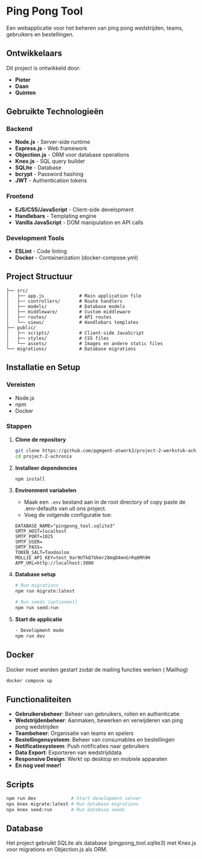 # Ping Pong Tool

Een webapplicatie voor het beheren van ping pong wedstrijden, teams, gebruikers en bestellingen.

## Ontwikkelaars

Dit project is ontwikkeld door:
- **Pieter**
- **Daan** 
- **Quinten**

## Gebruikte Technologieën

### Backend
- **Node.js** - Server-side runtime
- **Express.js** - Web framework
- **Objection.js** - ORM voor database operations
- **Knex.js** - SQL query builder
- **SQLite** - Database
- **bcrypt** - Password hashing
- **JWT** - Authentication tokens

### Frontend
- **EJS/CSS/JavaScript** - Client-side development
- **Handlebars** - Templating engine
- **Vanilla JavaScript** - DOM manipulation en API calls

### Development Tools
- **ESLint** - Code linting
- **Docker** - Containerization (docker-compose.yml)

## Project Structuur

```
├── src/
│   ├── app.js             # Main application file
│   ├── controllers/       # Route handlers
│   ├── models/            # Database models
│   ├── middleware/        # Custom middleware
│   ├── routes/            # API routes
│   └── views/             # Handlebars templates
├── public/
│   ├── scripts/           # Client-side JavaScript
│   ├── styles/            # CSS files
│   └── assets/            # Images en andere static files
└── migrations/            # Database migrations
```

## Installatie en Setup

### Vereisten
- Node.js 
- npm
- Docker 

### Stappen

1. **Clone de repository**
   ```bash
   git clone https://github.com/pgmgent-atwork2/project-2-werkstuk-achronix.git
   cd project-2-achronix
   ```

2. **Installeer dependencies**
   ```bash
   npm install
   ```

3. **Environment variabelen**
   - Maak een `.env` bestand aan in de root directory of copy paste de .env-defaults van uit ons project. 
   - Voeg de volgende configuratie toe:
   ```env
   DATABASE_NAME="pingpong_tool.sqlite3"
   SMTP_HOST=localhost
   SMTP_PORT=1025
   SMTP_USER=
   SMTP_PASS=
   TOKEN_SALT=Toodooloo
   MOLLIE_API_KEY=test_9ar9UTkQ7Ukmr28mqD4mnGrRq6Mh9H
   APP_URL=http://localhost:3000
   ```
   
4. **Database setup**
   ```bash
   # Run migrations
   npm run migrate:latest
   
   # Run seeds (optioneel)
   npm run seed:run
   ```

5. **Start de applicatie**
   ```bash
   - Development mode
   npm run dev
   ```

## Docker

Docker moet worden gestart zodat de mailing functies werken ( Mailhog)

```bash
docker compose up
```

## Functionaliteiten

- **Gebruikersbeheer**: Beheer van gebruikers, rollen en authenticatie
- **Wedstrijdenbeheer**: Aanmaken, bewerken en verwijderen van ping pong wedstrijden
- **Teambeheer**: Organisatie van teams en spelers
- **Bestellingensysteem**: Beheer van consumables en bestellingen
- **Notificatiesysteem**: Push notificaties naar gebruikers
- **Data Export**: Exporteren van wedstrijddata
- **Responsive Design**: Werkt op desktop en mobiele apparaten
- **En nog veel meer!**

## Scripts

```bash
npm run dev             # Start development server
npx knex migrate:latest # Run database migrations
npx knex seed:run       # Run database seeds
```

## Database

Het project gebruikt SQLite als database (pingpong_tool.sqlite3) met Knex.js voor migrations en Objection.js als ORM.